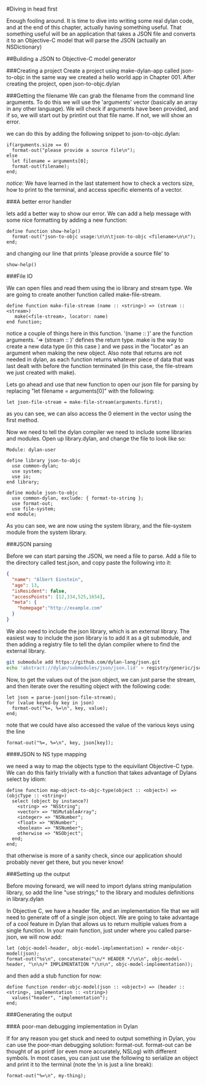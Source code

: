 #Diving in head first

Enough fooling around.  It is time to dive into writing some real dylan code, and at the end of this chapter, actually having something useful.  That something useful will be an application that takes a JSON file and converts it to an Objective-C model that will parse the JSON (actually an NSDictionary)

##Building a JSON to Objective-C model generator

###Creating a project
Create a project using make-dylan-app called json-to-objc in the same way we created a hello world app in Chapter 001.  After creating the project, open json-to-objc.dylan

###Getting the filename
We can grab the filename from the command line arguments.  To do this we will use the 'arguments' vector (basically an array in any other language).  We will check if arguments have been provided, and if so, we will start out by printint out that file name.  If not, we will show an error.

we can do this by adding the following snippet to json-to-objc.dylan:

```dylan
if(arguments.size == 0)
  format-out("please provide a source file\n");
else
  let filename = arguments[0];
  format-out(filename);
end;
```

_notice:_ We have learned in the last statement how to check a vectors size, how to print to the terminal, and access specific elements of a vector.

###A better error handler

lets add a better way to show our error.  We can add a help message with some nice formatting by adding a new function:

```dylan
define function show-help()
  format-out("json-to-objc usage:\n\n\tjson-to-objc <filename>\n\n");
end;
```

and changing our line that prints 'please provide a source file' to

```dylan
show-help()
```
 
###File IO

We can open files and read them using the io library and stream type.  We are going to create another function called make-file-stream.

```dylan
define function make-file-stream (name :: <string>) => (stream :: <stream>)
   make(<file-stream>, locator: name)
end function;
```

notice a couple of things here in this function.  '(name :: <string>)' are the function arguments.  '=> (stream :: <stream>)' defines the return type. make is the way to create a new data type (in this case <file-stream>) and we pass in the "locator" as an argument when making the new object.  Also note that returns are not needed in dylan, as each function returns whatever piece of data that was last dealt with before the function terminated (in this case, the file-stream we just created with make).

Lets go ahead and use that new function to open our json file for parsing by replacing "let filename = arguments[0]" with the following:

```dylan
let json-file-stream = make-file-stream(arguments.first);
```

as you can see, we can also access the 0 element in the vector using the first method.

Now we need to tell the dylan compiler we need to include some libraries and modules.  Open up library.dylan, and change the file to look like so:

```dylan
Module: dylan-user

define library json-to-objc
  use common-dylan;
  use system;
  use io;
end library;

define module json-to-objc
  use common-dylan, exclude: { format-to-string };
  use format-out;
  use file-system;
end module;
```

As you can see, we are now using the system library, and the file-system module from the system library.

###JSON parsing

Before we can start parsing the JSON, we need a file to parse.  Add a file to the directory called test.json, and copy paste the following into it:

```json
{
  "name": "Albert Einstein",
  "age": 13,
  "isResident": false,
  "accessPoints": [12,334,525,1654],
  "meta": {
    "homepage":"http://example.com"
  }
}
```

We also need to include the json library, which is an external library.  The easiest way to include the json library is to add it as a git submodule, and then adding a registry file to tell the dylan compiler where to find the external library.

```bash
git submodule add https://github.com/dylan-lang/json.git
echo 'abstract://dylan/submodules/json/json.lid' > registry/generic/json
```

Now, to get the values out of the json object, we can just parse the stream, and then iterate over the resulting object with the following code:

```dylan
let json = parse-json(json-file-stream);
for (value keyed-by key in json) 
  format-out("%=, %=\n", key, value);
end;
```

note that we could have also accessed the value of the various keys using the line

```dylan
format-out("%=, %=\n", key, json[key]);
```

####JSON to NS type mapping

we need a way to map the objects type to the equivilant Objective-C type.  We can do this fairly trivially with a function that takes advantage of Dylans select by idiom:

```dylan
define function map-object-to-objc-type(object :: <object>) => (objcType :: <string>)
  select (object by instance?)
    <string> => "NSString";
    <vector> => "NSMutableArray";
    <integer> => "NSNumber";
    <float> => "NSNumber";
    <boolean> => "NSNumber";
    otherwise => "NSObject";
  end;
end;
```

that otherwise is more of a sanity check, since our application should probably never get there, but you never know!

###Setting up the output

Before moving forward, we will need to import dylans string manipulation library, so add the line "use strings;" to the library and modules definitions in library.dylan

In Objective C, we have a header file, and an implementation file that we will need to generate off of a single json object.  We are going to take advantage of a cool feature in Dylan that allows us to return multiple values from a single function.  In your main function, just under where you called parse-json, we will now add:

```dylan
let (objc-model-header, objc-model-implementation) = render-objc-model(json);
format-out("%s\n", concatenate("\n/* HEADER */\n\n", objc-model-header, "\n\n/* IMPLEMENTATION */\n\n", objc-model-implementation));
```

and then add a stub function for now:

```dylan
define function render-objc-model(json :: <object>) => (header :: <string>, implementation :: <string>)
  values("header", "implementation");
end;
```

###Generating the output

###A poor-man debugging implementation in Dylan

If for any reason you get stuck and need to output something in Dylan, you can use the poor-man debugging solution: format-out.  format-out can be thought of as printf (or even more accurately, NSLog) with different symbols.  In most cases, you can just use the following to serialize an object and print it to the terminal (note the \n is just a line break):

```dylan
format-out("%=\n", my-thing);
```
